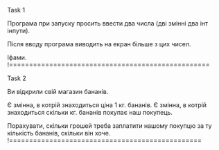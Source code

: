 Task 1

Програма при запуску просить ввести два числа (дві змінні два інт інпути).

Після вводу програма виводить на екран більше з цих чисел.

Іфами.
!==================================================

Task 2

Ви відкрили свій магазин бананів. 

Є змінна, в котрій знаходиться ціна 1 кг. бананів.
Є змінна, в котрій знаходиться скільки кг. бананів покупає наш покупець.

Порахувати, скільки грошей треба заплатити нашому покупцю за ту кількість бананів, скільки він хоче.
!================================================
